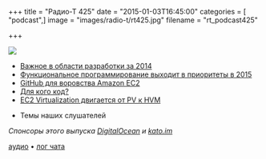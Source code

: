 +++
title = "Радио-Т 425"
date = "2015-01-03T16:45:00"
categories = [ "podcast",]
image = "images/radio-t/rt425.jpg"
filename = "rt_podcast425"

+++

![](https://radio-t.com/images/radio-t/rt425.jpg)

* [Важное в области разработки за 2014](http://marxsoftware.blogspot.com/2014/12/big-news-2014.html)
* [Функциональное программирование выходит в приоритеты в 2015](http://prsm.tc/Bhgj9R)
* [GitHub для воровства Amazon EC2](http://it.slashdot.org/story/15/01/02/2342228/bots-scanning-github-to-steal-amazon-ec2-keys)
* [Для кого код?](http://prsm.tc/RMqVD7)
* [EC2 Virtualization двигается от PV к HVM](http://prsm.tc/z7iEU6)
- Темы наших слушателей

_Спонсоры этого выпуска [DigitalOcean](https://do.co/radiot) и [kato.im](https://kato.im)_

[аудио](https://cdn.radio-t.com/rt_podcast425.mp3) • [лог чата](http://chat.radio-t.com/logs/radio-t-425.html)
<audio src="https://cdn.radio-t.com/rt_podcast425.mp3" preload="none"></audio>
